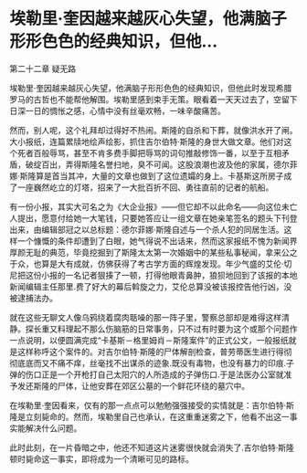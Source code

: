 # 埃勒里·奎因越来越灰心失望，他满脑子形形色色的经典知识，但他...

第二十二章 疑无路

埃勒里·奎因越来越灰心失望，他满脑子形形色色的经典知识，但他此时发现希腊罗马的古哲也不能帮他解围。埃勒里感到束手无策。眼看着一天天过去了，空留下日深一日的惆怅之感，心情中没有丝毫欢畅，一味辛酸痛苦。

然而，别人呢，这个礼拜却过得好不热闹。斯隆的自杀和下葬，就像洪水开了闸。大小报纸，连篇累牍地绘声绘影，抓住吉尔伯特·斯隆的身世大做文章。他们对这个死者百般辱骂，甚至不肯多费手脚把辱骂的词句推敲修饰一番，以至于互相矛盾，破绽百出，弄得斯隆名誉扫地，臭不可闻。这股浪潮也波及他的家属，德尔菲娜·斯隆算是首当其冲，大量的文章也做到了这位遗孀的身上。卡基斯这所房子成了一座巍然屹立的灯塔，招来了一大批百折不回、勇往直前的记者的航船。

有一份小报，其实大可名之为《大企业报》——但它却不以此命名——向这位未亡人提出，愿意付给她一大笔钱，只要她答应让一组文章在她亲笔签名的题头下刊登出来，由编辑部冠之以总标题：德尔菲娜·斯隆自述与一个杀人犯的同居生活。这样一个慷慨的条件却遭到了白眼，她气得说不出话来，然而这家报纸不愧为新闻界厚颜无耻的典范，毕竟挖掘到了斯隆太太第一次婚姻中的某些私事秘闻，拿来公之于众，也算是大有成就，仿佛获得了考古学方面的辉煌发现。年少气盛的艾伦·切尼把这份小报的一名记者狠揍了一顿，打得他眼青鼻肿，狼狈地回到了该报的本地新闻编辑主任那里.费了好大的幕后斡旋之力，艾伦总算没被该报控告他行凶，没被逮捕法办。

就在这些无聊文人像乌鸦绕着腐肉聒噪的那一阵子里，警察总部却是难得这样清静。探长重又料理起不那么伤脑筋的日常事务，只不过有时要为这个或那个问题作一点说明，以便圆满完成“卡基斯－格里姆肖－斯隆案件”的正式公文，一般报纸就是这样称呼这个案件的。对吉尔伯特·斯隆的尸体解剖检查，普劳蒂医生进行得彻彻底底而又不痛不痒，丝毫找不出谋杀的迹象.既没有毒物，也没有暴力的印痕.子弹的伤口正是一个开枪打自己太阳穴的人所造成的子弹伤口.于是法医办公室就准予发还斯隆的尸体，让他安葬在郊区公墓的一个鲜花环绕的墓穴中。

在埃勒里·奎因看来，仅有的那一点点可以勉勉强强接受的实情就是：吉尔伯特·斯隆是立刻毙命的。然而，埃勒里自己也承认，在这重重迷雾之下，他看不出这一事实能解决什么问题。

此时此刻，在一片昏暗之中，他还不知道这片迷雾很快就会消失了.吉尔伯特·斯隆顿时毙命这一事实，即将成为一个清晰可见的路标。